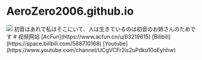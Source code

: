# AeroZero2006.github.io
<img style="-webkit-user-select: none;margin: auto;background-color: hsl(0, 0%, 90%);transition: background-color 300ms;" src="https://ipcounter.ihcr.top/">  
初音はあれで私はそこにいて、人は生きているのは初音のお姉さんのためです  
# 视频网站  
[AcFun](https://www.acfun.cn/u/63219615)  
[Bilibili](https://space.bilibili.com/588710168)  
[Youtube](https://www.youtube.com/channel/UCgVCFr2is2uPdku10oEyhhw)
